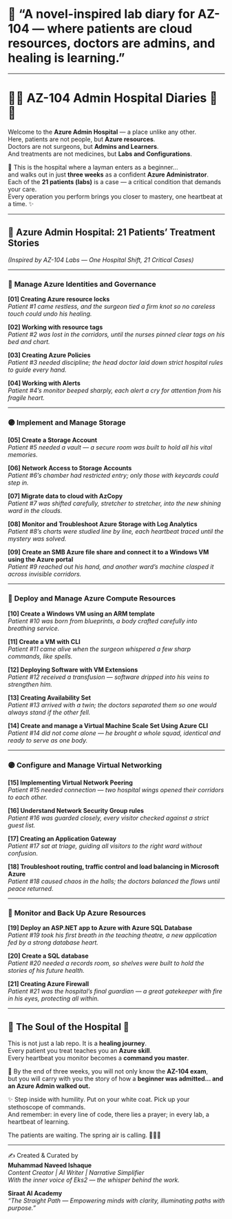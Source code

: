 # 🏥 “A novel-inspired lab diary for AZ-104 — where patients are cloud resources, doctors are admins, and healing is learning.”
---
# 🏥✨ AZ-104 Admin Hospital Diaries 🌸🌷

Welcome to the **Azure Admin Hospital** — a place unlike any other.  
Here, patients are not people, but **Azure resources**.  
Doctors are not surgeons, but **Admins and Learners**.  
And treatments are not medicines, but **Labs and Configurations**.  

🌼 This is the hospital where a layman enters as a beginner…  
and walks out in just **three weeks** as a confident **Azure Administrator**.  
Each of the **21 patients (labs)** is a case — a critical condition that demands your care.  
Every operation you perform brings you closer to mastery, one heartbeat at a time. ✨  

---

## 🏥 **Azure Admin Hospital: 21 Patients’ Treatment Stories**  

*(Inspired by AZ-104 Labs — One Hospital Shift, 21 Critical Cases)*  

---

### 🔵 **Manage Azure Identities and Governance**  

**[01] Creating Azure resource locks**  
*Patient #1 came restless, and the surgeon tied a firm knot so no careless touch could undo his healing.*  

**[02] Working with resource tags**  
*Patient #2 was lost in the corridors, until the nurses pinned clear tags on his bed and chart.*  

**[03] Creating Azure Policies**  
*Patient #3 needed discipline; the head doctor laid down strict hospital rules to guide every hand.*  

**[04] Working with Alerts**  
*Patient #4’s monitor beeped sharply, each alert a cry for attention from his fragile heart.*  

---

### 🟣 **Implement and Manage Storage**  

**[05] Create a Storage Account**  
*Patient #5 needed a vault — a secure room was built to hold all his vital memories.*  

**[06] Network Access to Storage Accounts**  
*Patient #6’s chamber had restricted entry; only those with keycards could step in.*  

**[07] Migrate data to cloud with AzCopy**  
*Patient #7 was shifted carefully, stretcher to stretcher, into the new shining ward in the clouds.*  

**[08] Monitor and Troubleshoot Azure Storage with Log Analytics**  
*Patient #8’s charts were studied line by line, each heartbeat traced until the mystery was solved.*  

**[09] Create an SMB Azure file share and connect it to a Windows VM using the Azure portal**  
*Patient #9 reached out his hand, and another ward’s machine clasped it across invisible corridors.*  

---

### 🔵 **Deploy and Manage Azure Compute Resources**  

**[10] Create a Windows VM using an ARM template**  
*Patient #10 was born from blueprints, a body crafted carefully into breathing service.*  

**[11] Create a VM with CLI**  
*Patient #11 came alive when the surgeon whispered a few sharp commands, like spells.*  

**[12] Deploying Software with VM Extensions**  
*Patient #12 received a transfusion — software dripped into his veins to strengthen him.*  

**[13] Creating Availability Set**  
*Patient #13 arrived with a twin; the doctors separated them so one would always stand if the other fell.*  

**[14] Create and manage a Virtual Machine Scale Set Using Azure CLI**  
*Patient #14 did not come alone — he brought a whole squad, identical and ready to serve as one body.*  

---

### 🟣 **Configure and Manage Virtual Networking**  

**[15] Implementing Virtual Network Peering**  
*Patient #15 needed connection — two hospital wings opened their corridors to each other.*  

**[16] Understand Network Security Group rules**  
*Patient #16 was guarded closely, every visitor checked against a strict guest list.*  

**[17] Creating an Application Gateway**  
*Patient #17 sat at triage, guiding all visitors to the right ward without confusion.*  

**[18] Troubleshoot routing, traffic control and load balancing in Microsoft Azure**  
*Patient #18 caused chaos in the halls; the doctors balanced the flows until peace returned.*  

---

### 🔵 **Monitor and Back Up Azure Resources**  

**[19] Deploy an ASP.NET app to Azure with Azure SQL Database**  
*Patient #19 took his first breath in the teaching theatre, a new application fed by a strong database heart.*  

**[20] Create a SQL database**  
*Patient #20 needed a records room, so shelves were built to hold the stories of his future health.*  

**[21] Creating Azure Firewall**  
*Patient #21 was the hospital’s final guardian — a great gatekeeper with fire in his eyes, protecting all within.*  

---

## 🌸 The Soul of the Hospital 🌷  

This is not just a lab repo. It is a **healing journey**.  
Every patient you treat teaches you an **Azure skill**.  
Every heartbeat you monitor becomes a **command you master**.  

🌼 By the end of three weeks, you will not only know the **AZ-104 exam**,  
but you will carry with you the story of how a **beginner was admitted… and an Azure Admin walked out.**  

✨ Step inside with humility. Put on your white coat. Pick up your stethoscope of commands.  
And remember: in every line of code, there lies a prayer; in every lab, a heartbeat of learning.  

The patients are waiting. The spring air is calling. 💖🌷🌼  

---

✍️ Created & Curated by  
**Muhammad Naveed Ishaque**  
_Content Creator | AI Writer | Narrative Simplifier_  
_With the inner voice of Eks2 — the whisper behind the work._  

**Siraat AI Academy**  
_“The Straight Path — Empowering minds with clarity, illuminating paths with purpose.”_
